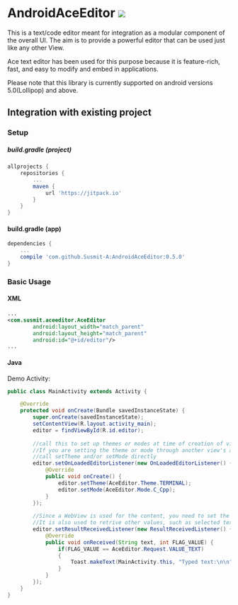 # AndroidAceEditor [![](https://jitpack.io/v/danielzhang130/AndroidAceEditor.svg)](https://jitpack.io/#danielzhang130/AndroidAceEditor)

This is a text/code editor meant for integration as a modular component of the overall UI.
The aim is to provide a powerful editor that can be used just like any other View.

Ace text editor has been used for this purpose because it is feature-rich, fast, and easy to modify and embed in applications.


Please note that this library is currently supported on android versions 5.0(Lollipop) and above.

Integration with existing project
---

### Setup

##### build.gradle (project)
```groovy
allprojects {
    repositories {
        ...
        maven {
            url 'https://jitpack.io'
        }
    }
}
```

#### build.gradle (app)
```groovy
dependencies {
    ...
    compile 'com.github.Susmit-A:AndroidAceEditor:0.5.0'
}
```

### Basic Usage
#### XML
```xml
...
<com.susmit.aceeditor.AceEditor
        android:layout_width="match_parent"
        android:layout_height="match_parent"
        android:id="@+id/editor"/>
...
```

#### Java
Demo Activity:
```java
public class MainActivity extends Activity {

    @Override
    protected void onCreate(Bundle savedInstanceState) {
        super.onCreate(savedInstanceState);
        setContentView(R.layout.activity_main);
        editor = findViewById(R.id.editor);
        
        //call this to set up themes or modes at time of creation of view.
        //If you are setting the theme or mode through another view's action,
        //call setTheme and/or setMode directly
        editor.setOnLoadedEditorListener(new OnLoadedEditorListener() {
            @Override
            public void onCreate() {
                editor.setTheme(AceEditor.Theme.TERMINAL);
                editor.setMode(AceEditor.Mode.C_Cpp);
            }
        });
        
        //Since a WebView is used for the content, you need to set the following listener to process the text
        //It is also used to retrive other values, such as selected text or number of lines
        editor.setResultReceivedListener(new ResultReceivedListener() {
            @Override
            public void onReceived(String text, int FLAG_VALUE) {
                if(FLAG_VALUE == AceEditor.Request.VALUE_TEXT)
                {
                    Toast.makeText(MainActivity.this, "Typed text:\n\n" + text, Toast.LENGTH_SHORT).show();
                }
            }
        }); 
    }
}
```
